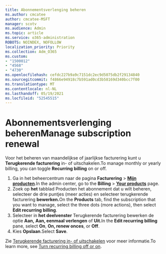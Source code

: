 ```yaml
---
title: Abonnementsverlenging beheren
ms.author: cmcatee
author: cmcatee-MSFT
manager: scotv
ms.audience: Admin
ms.topic: article
ms.service: o365-administration
ROBOTS: NOINDEX, NOFOLLOW
localization_priority: Priority
ms.collection: Adm_O365
ms.custom:
- "1500012"
- "4568"
- "4730"
ms.openlocfilehash: cefdc227b9a9c7151dc2ec9d5075db2f29134840
ms.sourcegitcommit: f4866e94918c7b591ad0cd3b58169d340bcc7f00
ms.translationtype: MT
ms.contentlocale: nl-NL
ms.lasthandoff: 05/19/2021
ms.locfileid: "52545515"
---
```

# <a name="manage-subscription-renewal"></a><span data-ttu-id="9ba21-102">Abonnementsverlenging beheren</span><span class="sxs-lookup"><span data-stu-id="9ba21-102">Manage subscription renewal</span></span>

<span data-ttu-id="9ba21-103">Voor het beheren van maandelijkse of jaarlijkse facturering kunt u **Terugkerende facturering** in- of uitschakelen.</span><span class="sxs-lookup"><span data-stu-id="9ba21-103">To manage monthly or yearly billing, you can toggle **Recurring billing** on or off.</span></span>

1. <span data-ttu-id="9ba21-104">Ga in het beheercentrum naar de pagina **Facturering** > **[Mijn producten](https://go.microsoft.com/fwlink/p/?linkid=842054)**.</span><span class="sxs-lookup"><span data-stu-id="9ba21-104">In the admin center, go to the **Billing** > **[Your products](https://go.microsoft.com/fwlink/p/?linkid=842054)** page.</span></span>
2. <span data-ttu-id="9ba21-105">Zoek op **het** tabblad Producten het abonnement dat u wilt beheren, selecteer de drie puntjes (meer acties) en selecteer terugkerende facturering **bewerken.**</span><span class="sxs-lookup"><span data-stu-id="9ba21-105">On the **Products** tab, find the subscription that you want to manage, select the three dots (more actions), then select **Edit recurring billing**.</span></span>
3. <span data-ttu-id="9ba21-106">Selecteer in **het deelvenster** Terugkerende facturering bewerken de optie **Aan,** **Aan, eenmaal verlengen** of **Uit.**</span><span class="sxs-lookup"><span data-stu-id="9ba21-106">In the **Edit recurring billing** pane, select **On**, **On, renew onces**, or **Off**.</span></span>
4. <span data-ttu-id="9ba21-107">Kies **Opslaan**.</span><span class="sxs-lookup"><span data-stu-id="9ba21-107">Select **Save**.</span></span>

<span data-ttu-id="9ba21-108">Zie [Terugkerende facturering in- of uitschakelen](/microsoft-365/commerce/subscriptions/renew-your-subscription#turn-recurring-billing-off-or-on) voor meer informatie.</span><span class="sxs-lookup"><span data-stu-id="9ba21-108">To learn more, see [Turn recurring billing off or on](/microsoft-365/commerce/subscriptions/renew-your-subscription#turn-recurring-billing-off-or-on).</span></span>

